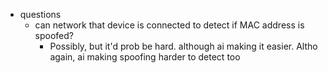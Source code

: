   * questions
    * can network that device is connected to detect if MAC address is spoofed?
      * Possibly, but it'd prob be hard. although ai making it easier. Altho again, ai making spoofing harder to detect too
